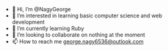 - 👋 Hi, I’m @NagyGeorge
- 👀 I’m interested in learning basic computer science and web development
- 🌱 I’m currently learning Ruby
- 💞️ I’m looking to collaborate on nothing at the moment
- 📫 How to reach me george.nagy6536@outlook.com

<!---
NagyGeorge/NagyGeorge is a ✨ special ✨ repository because its `README.md` (this file) appears on your GitHub profile.
You can click the Preview link to take a look at your changes.
--->
